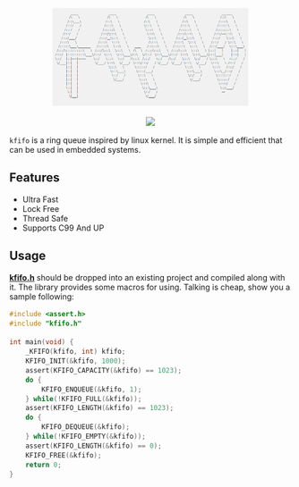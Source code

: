 <p align="center">
<img 
    src="logo.png" 
    width="350" height="175" border="0" alt="event">
<br><br>
<a title="License" target="_blank" href="https://github.com/cheng-zhongliang/kfifo/blob/master/LICENSE"><img src="https://img.shields.io/github/license/cheng-zhongliang/kfifo?style=flat-square"></a>
</p>

`kfifo` is a ring queue inspired by linux kernel. It is simple and efficient that can be used in embedded systems.

## Features

- Ultra Fast
- Lock Free
- Thread Safe
- Supports C99 And UP

## Usage

**[kfifo.h](kfifo.h?raw=1)** should be dropped into an existing project and compiled along with it. The library provides some 
macros for using. Talking is cheap, show you a sample following:

```c
#include <assert.h>
#include "kfifo.h"

int main(void) {
    _KFIFO(kfifo, int) kfifo;
    KFIFO_INIT(&kfifo, 1000);
    assert(KFIFO_CAPACITY(&kfifo) == 1023);
    do {
        KFIFO_ENQUEUE(&kfifo, 1);
    } while(!KFIFO_FULL(&kfifo));
    assert(KFIFO_LENGTH(&kfifo) == 1023);
    do {
        KFIFO_DEQUEUE(&kfifo);
    } while(!KFIFO_EMPTY(&kfifo));
    assert(KFIFO_LENGTH(&kfifo) == 0);
    KFIFO_FREE(&kfifo);
    return 0;
}
```